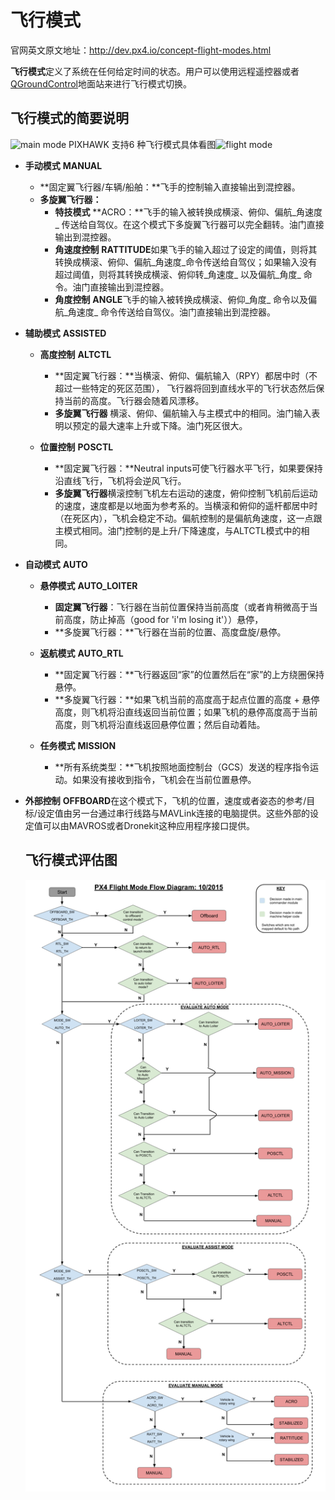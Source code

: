 # 飞行模式

官网英文原文地址：http://dev.px4.io/concept-flight-modes.html

**飞行模式**定义了系统在任何给定时间的状态。用户可以使用远程遥控器或者[QGroundControl](../3_Tutorial/ground_control_station.md)地面站来进行飞行模式切换。

## 飞行模式的简要说明

![main mode](http://i.imgur.com/cHlbdy9.png)
 PIXHAWK 支持6 种飞行模式具体看图![flight mode](http://i.imgur.com/ktKrAAN.png)

* **手动模式** **MANUAL**
  * **固定翼飞行器\/车辆\/船舶：**飞手的控制输入直接输出到混控器。
  * **多旋翼飞行器：**
    * **特技模式** **ACRO：**飞手的输入被转换成横滚、俯仰、偏航_角速度_ 传送给自驾仪。在这个模式下多旋翼飞行器可以完全翻转。油门直接输出到混控器。
    * **角速度控制**  **RATTITUDE**如果飞手的输入超过了设定的阈值，则将其转换成横滚、俯仰、偏航_角速度_命令传送给自驾仪；如果输入没有超过阈值，则将其转换成横滚、俯仰转_角速度_ 以及偏航_角度_ 命令。油门直接输出到混控器。
    * **角度控制**  **ANGLE**飞手的输入被转换成横滚、俯仰_角度_ 命令以及偏航_角速度_ 命令传送给自驾仪。油门直接输出到混控器。


* **辅助模式**  **ASSISTED**
  * **高度控制** **ALTCTL** 
    * **固定翼飞行器：**当横滚、俯仰、偏航输入（RPY）都居中时（不超过一些特定的死区范围）， 飞行器将回到直线水平的飞行状态然后保持当前的高度。飞行器会随着风漂移。
    * **多旋翼飞行器**
      横滚、俯仰、偏航输入与主模式中的相同。油门输入表明以预定的最大速率上升或下降。油门死区很大。

  * **位置控制** **POSCTL**
    * **固定翼飞行器：**Neutral inputs可使飞行器水平飞行，如果要保持沿直线飞行，飞机将会逆风飞行。
    * **多旋翼飞行器**横滚控制飞机左右运动的速度，俯仰控制飞机前后运动的速度，速度都是以地面为参考系的。当横滚和俯仰的遥杆都居中时（在死区内），飞机会稳定不动。偏航控制的是偏航角速度，这一点跟主模式相同。油门控制的是上升\/下降速度，与ALTCTL模式中的相同。


* **自动模式** **AUTO**
  * **悬停模式** **AUTO\_LOITER**
    * **固定翼飞行器**：飞行器在当前位置保持当前高度（或者肯稍微高于当前高度，防止掉高（good for 'i'm losing it'））悬停，
    * **多旋翼飞行器：**飞行器在当前的位置、高度盘旋\/悬停。

  * **返航模式** **AUTO\_RTL**
    * **固定翼飞行器：**飞行器返回“家”的位置然后在“家”的上方绕圈保持悬停。
    * **多旋翼飞行器：**如果飞机当前的高度高于起点位置的高度 + 悬停高度，则飞机将沿直线返回当前位置；如果飞机的悬停高度高于当前高度，则飞机将沿直线返回悬停位置；然后自动着陆。

  * **任务模式** **MISSION**
    * **所有系统类型：**飞机按照地面控制台（GCS）发送的程序指令运动。如果没有接收到指令，飞机会在当前位置悬停。


* **外部控制** **OFFBOARD**在这个模式下，飞机的位置，速度或者姿态的参考\/目标\/设定值由另一台通过串行线路与MAVLink连接的电脑提供。这些外部的设定值可以由MAVROS或者Dronekit这种应用程序接口提供。
  ## 飞行模式评估图

  ![commander_flow_diagram](../pictures/diagrams\commander_flow_diagram.png)

